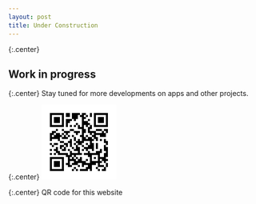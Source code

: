 ```yaml
---
layout: post
title: Under Construction
---
```


{:.center}
## Work in progress

{:.center}
Stay tuned for more developments on apps and other projects.

{:.center}
![QR_link](/images/chart.png)

{:.center}
QR code for this website

<style>
.center {
  text-align: center;
}
</style>


